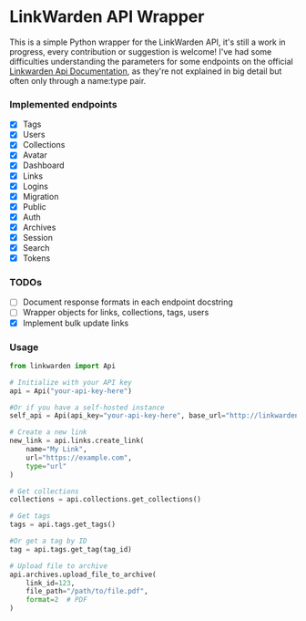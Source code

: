 # LinkWarden API Wrapper
This is a simple Python wrapper for the LinkWarden API, it's still a work in progress, every contribution or suggestion is welcome!
I've had some difficulties understanding the parameters for some endpoints on the official [Linkwarden Api Documentation](https://docs.linkwarden.app/api/api-introduction), as they're not explained in big detail but often only through a name:type pair.

### Implemented endpoints
- [x] Tags
- [x] Users
- [x] Collections
- [x] Avatar
- [x] Dashboard
- [x] Links
- [x] Logins
- [x] Migration
- [x] Public
- [x] Auth
- [x] Archives
- [x] Session
- [x] Search
- [x] Tokens 

### TODOs
- [ ] Document response formats in each endpoint docstring
- [ ] Wrapper objects for links, collections, tags, users
- [x] Implement bulk update links

### Usage

```python
from linkwarden import Api

# Initialize with your API key
api = Api("your-api-key-here")

#Or if you have a self-hosted instance
self_api = Api(api_key="your-api-key-here", base_url="http://linkwarden.yourdomain.com")

# Create a new link
new_link = api.links.create_link(
    name="My Link",
    url="https://example.com",
    type="url"
)

# Get collections
collections = api.collections.get_collections()

# Get tags
tags = api.tags.get_tags()

#Or get a tag by ID
tag = api.tags.get_tag(tag_id)

# Upload file to archive
api.archives.upload_file_to_archive(
    link_id=123,
    file_path="/path/to/file.pdf",
    format=2  # PDF
)
```